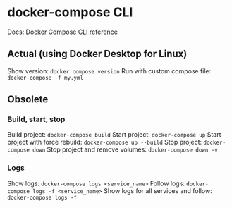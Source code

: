 # docker-compose CLI

Docs: [Docker Compose CLI reference](https://docs.docker.com/compose/reference/)

## Actual (using Docker Desktop for Linux)
Show version: `docker compose version`
Run with custom compose file: `docker-compose -f my.yml`

## Obsolete
### Build, start, stop

Build project: `docker-compose build`
Start project: `docker-compose up`
Start project with force rebuild: `docker-compose up --build`
Stop project: `docker-compose down`
Stop project and remove volumes: `docker-compose down -v`

### Logs

Show logs: `docker-compose logs <service_name>`
Follow logs: `docker-compose logs -f <service_name>`
Show logs for all services and follow: `docker-compose logs -f`
